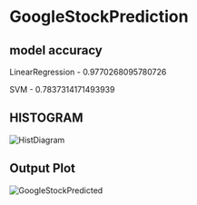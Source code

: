# GoogleStockPrediction

## model accuracy

LinearRegression - 0.9770268095780726

SVM - 0.7837314171493939

## HISTOGRAM

![HistDiagram](https://user-images.githubusercontent.com/38039777/120755900-326a6b00-c52c-11eb-90b5-56ef6956a2e5.png)

## Output Plot

![GoogleStockPredicted](https://user-images.githubusercontent.com/38039777/120756090-72c9e900-c52c-11eb-862a-292a336263bd.png)




